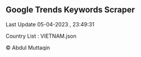 

## Google Trends Keywords Scraper 
 
Last Update 05-04-2023 , 23:49:31

Country List :
VIETNAM.json



© Abdul Muttaqin 

